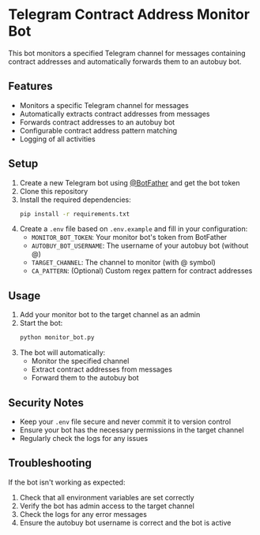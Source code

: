 # Telegram Contract Address Monitor Bot

This bot monitors a specified Telegram channel for messages containing contract addresses and automatically forwards them to an autobuy bot.

## Features

- Monitors a specific Telegram channel for messages
- Automatically extracts contract addresses from messages
- Forwards contract addresses to an autobuy bot
- Configurable contract address pattern matching
- Logging of all activities

## Setup

1. Create a new Telegram bot using [@BotFather](https://t.me/botfather) and get the bot token
2. Clone this repository
3. Install the required dependencies:
   ```bash
   pip install -r requirements.txt
   ```
4. Create a `.env` file based on `.env.example` and fill in your configuration:
   - `MONITOR_BOT_TOKEN`: Your monitor bot's token from BotFather
   - `AUTOBUY_BOT_USERNAME`: The username of your autobuy bot (without @)
   - `TARGET_CHANNEL`: The channel to monitor (with @ symbol)
   - `CA_PATTERN`: (Optional) Custom regex pattern for contract addresses

## Usage

1. Add your monitor bot to the target channel as an admin
2. Start the bot:
   ```bash
   python monitor_bot.py
   ```
3. The bot will automatically:
   - Monitor the specified channel
   - Extract contract addresses from messages
   - Forward them to the autobuy bot

## Security Notes

- Keep your `.env` file secure and never commit it to version control
- Ensure your bot has the necessary permissions in the target channel
- Regularly check the logs for any issues

## Troubleshooting

If the bot isn't working as expected:
1. Check that all environment variables are set correctly
2. Verify the bot has admin access to the target channel
3. Check the logs for any error messages
4. Ensure the autobuy bot username is correct and the bot is active 